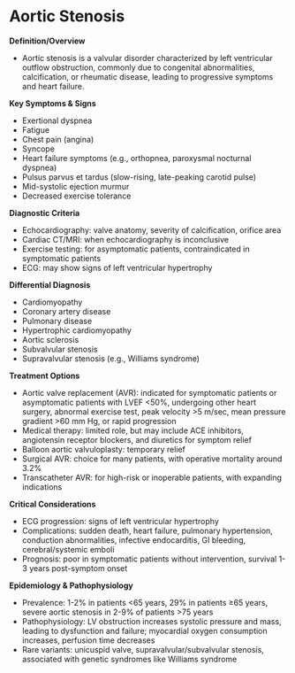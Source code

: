 # Aortic Stenosis

**Definition/Overview**
- Aortic stenosis is a valvular disorder characterized by left ventricular outflow obstruction, commonly due to congenital abnormalities, calcification, or rheumatic disease, leading to progressive symptoms and heart failure.

**Key Symptoms & Signs**
- Exertional dyspnea
- Fatigue
- Chest pain (angina)
- Syncope
- Heart failure symptoms (e.g., orthopnea, paroxysmal nocturnal dyspnea)
- Pulsus parvus et tardus (slow-rising, late-peaking carotid pulse)
- Mid-systolic ejection murmur
- Decreased exercise tolerance

**Diagnostic Criteria**
- Echocardiography: valve anatomy, severity of calcification, orifice area
- Cardiac CT/MRI: when echocardiography is inconclusive
- Exercise testing: for asymptomatic patients, contraindicated in symptomatic patients
- ECG: may show signs of left ventricular hypertrophy

**Differential Diagnosis**
- Cardiomyopathy
- Coronary artery disease
- Pulmonary disease
- Hypertrophic cardiomyopathy
- Aortic sclerosis
- Subvalvular stenosis
- Supravalvular stenosis (e.g., Williams syndrome)

**Treatment Options**
- Aortic valve replacement (AVR): indicated for symptomatic patients or asymptomatic patients with LVEF <50%, undergoing other heart surgery, abnormal exercise test, peak velocity >5 m/sec, mean pressure gradient >60 mm Hg, or rapid progression
- Medical therapy: limited role, but may include ACE inhibitors, angiotensin receptor blockers, and diuretics for symptom relief
- Balloon aortic valvuloplasty: temporary relief
- Surgical AVR: choice for many patients, with operative mortality around 3.2%
- Transcatheter AVR: for high-risk or inoperable patients, with expanding indications

**Critical Considerations**
- ECG progression: signs of left ventricular hypertrophy
- Complications: sudden death, heart failure, pulmonary hypertension, conduction abnormalities, infective endocarditis, GI bleeding, cerebral/systemic emboli
- Prognosis: poor in symptomatic patients without intervention, survival 1-3 years post-symptom onset

**Epidemiology & Pathophysiology**
- Prevalence: 1-2% in patients <65 years, 29% in patients ≥65 years, severe aortic stenosis in 2-9% of patients >75 years
- Pathophysiology: LV obstruction increases systolic pressure and mass, leading to dysfunction and failure; myocardial oxygen consumption increases, perfusion time decreases
- Rare variants: unicuspid valve, supravalvular/subvalvular stenosis, associated with genetic syndromes like Williams syndrome